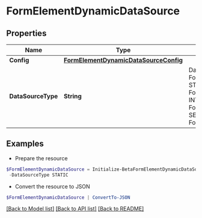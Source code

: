 # FormElementDynamicDataSource
## Properties

Name | Type | Description | Notes
------------ | ------------- | ------------- | -------------
**Config** | [**FormElementDynamicDataSourceConfig**](FormElementDynamicDataSourceConfig.md) |  | [optional] 
**DataSourceType** | **String** | DataSourceType is a FormElementDataSourceType value STATIC FormElementDataSourceTypeStatic INTERNAL FormElementDataSourceTypeInternal SEARCH FormElementDataSourceTypeSearch | [optional] 

## Examples

- Prepare the resource
```powershell
$FormElementDynamicDataSource = Initialize-BetaFormElementDynamicDataSource  -Config null `
 -DataSourceType STATIC
```

- Convert the resource to JSON
```powershell
$FormElementDynamicDataSource | ConvertTo-JSON
```

[[Back to Model list]](../README.md#documentation-for-models) [[Back to API list]](../README.md#documentation-for-api-endpoints) [[Back to README]](../README.md)

